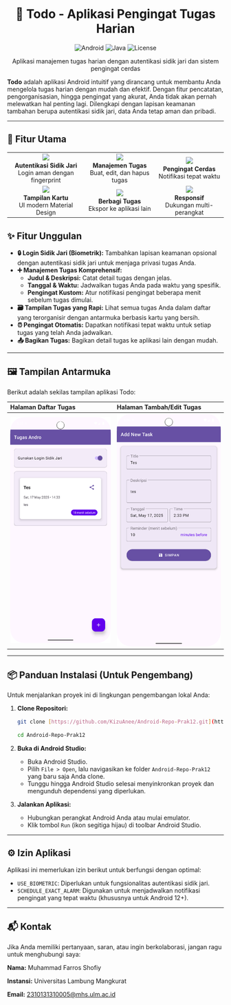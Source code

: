 <h1 align="center">📱 Todo - Aplikasi Pengingat Tugas Harian</h1>

<p align="center">
  <img src="https://img.shields.io/badge/Android-3DDC84?style=for-the-badge&logo=android&logoColor=white" alt="Android">
  <img src="https://img.shields.io/badge/Java-ED8B00?style=for-the-badge&logo=openjdk&logoColor=white" alt="Java">
  <img src="https://img.shields.io/badge/License-MIT-blue.svg?style=for-the-badge" alt="License">
</p>

<p align="center">
Aplikasi manajemen tugas harian dengan autentikasi sidik jari dan sistem pengingat cerdas
</p>

**Todo** adalah aplikasi Android intuitif yang dirancang untuk membantu Anda mengelola tugas harian dengan mudah dan efektif. Dengan fitur pencatatan, pengorganisasian, hingga pengingat yang akurat, Anda tidak akan pernah melewatkan hal penting lagi. Dilengkapi dengan lapisan keamanan tambahan berupa autentikasi sidik jari, data Anda tetap aman dan pribadi.

---

## 🌟 Fitur Utama

<div align="center">
  <table style= background: #5e668d;>
    <tr>
      <td align="center">
        <img src="https://cdn-icons-png.flaticon.com/512/2889/2889676.png" width="80"><br>
        <b>Autentikasi Sidik Jari</b><br>
        Login aman dengan fingerprint
      </td>
      <td align="center">
        <img src="https://cdn-icons-png.flaticon.com/512/3652/3652191.png" width="80"><br>
        <b>Manajemen Tugas</b><br>
        Buat, edit, dan hapus tugas
      </td>
      <td align="center">
        <img src="https://cdn-icons-png.flaticon.com/512/3114/3114883.png" width="80"><br>
        <b>Pengingat Cerdas</b><br>
        Notifikasi tepat waktu
      </td>
    </tr>
    <tr>
      <td align="center">
        <img src="https://cdn-icons-png.flaticon.com/512/2092/2092693.png" width="80"><br>
        <b>Tampilan Kartu</b><br>
        UI modern Material Design
      </td>
      <td align="center">
        <img src="https://cdn-icons-png.flaticon.com/512/2462/2462719.png" width="80"><br>
        <b>Berbagi Tugas</b><br>
        Ekspor ke aplikasi lain
      </td>
      <td align="center">
        <img src="https://cdn-icons-png.flaticon.com/512/3024/3024559.png" width="80"><br>
        <b>Responsif</b><br>
        Dukungan multi-perangkat
      </td>
    </tr>
  </table>
</div>

## ✨ Fitur Unggulan

* **🔒 Login Sidik Jari (Biometrik):** Tambahkan lapisan keamanan opsional dengan autentikasi sidik jari untuk menjaga privasi tugas Anda.
* **➕ Manajemen Tugas Komprehensif:**
    * **Judul & Deskripsi:** Catat detail tugas dengan jelas.
    * **Tanggal & Waktu:** Jadwalkan tugas Anda pada waktu yang spesifik.
    * **Pengingat Kustom:** Atur notifikasi pengingat beberapa menit sebelum tugas dimulai.
* **🗃️ Tampilan Tugas yang Rapi:** Lihat semua tugas Anda dalam daftar yang terorganisir dengan antarmuka berbasis kartu yang bersih.
* **⏰ Pengingat Otomatis:** Dapatkan notifikasi tepat waktu untuk setiap tugas yang telah Anda jadwalkan.
* **📤 Bagikan Tugas:** Bagikan detail tugas ke aplikasi lain dengan mudah.

---

## 🖼️ Tampilan Antarmuka

Berikut adalah sekilas tampilan aplikasi Todo:

| Halaman Daftar Tugas                                | Halaman Tambah/Edit Tugas                          |
| :-------------------------------------------------- | :------------------------------------------------- |
| <img src="FirstPage.png" alt="Halaman Utama" width="300"/> | <img src="input.png" alt="Halaman Form" width="300"/> |

---

## 📦 Panduan Instalasi (Untuk Pengembang)

Untuk menjalankan proyek ini di lingkungan pengembangan lokal Anda:

1.  **Clone Repositori:**
    ```bash
    git clone [https://github.com/KizuAnee/Android-Repo-Prak12.git](https://github.com/KizuAnee/Android-Repo-Prak12.git)
    ```

    ```bash
    cd Android-Repo-Prak12
    ```

1.  **Buka di Android Studio:**
    * Buka Android Studio.
    * Pilih `File > Open`, lalu navigasikan ke folder `Android-Repo-Prak12` yang baru saja Anda clone.
    * Tunggu hingga Android Studio selesai menyinkronkan proyek dan mengunduh dependensi yang diperlukan.

2.  **Jalankan Aplikasi:**
    * Hubungkan perangkat Android Anda atau mulai emulator.
    * Klik tombol `Run` (ikon segitiga hijau) di toolbar Android Studio.

---

## ⚙️ Izin Aplikasi

Aplikasi ini memerlukan izin berikut untuk berfungsi dengan optimal:

* `USE_BIOMETRIC`: Diperlukan untuk fungsionalitas autentikasi sidik jari.
* `SCHEDULE_EXACT_ALARM`: Digunakan untuk menjadwalkan notifikasi pengingat yang tepat waktu (khususnya untuk Android 12+).

---

## 📬 Kontak

Jika Anda memiliki pertanyaan, saran, atau ingin berkolaborasi, jangan ragu untuk menghubungi saya:

**Nama:** Muhammad Farros Shofiy

**Instansi:** Universitas Lambung Mangkurat

**Email:** 2310131310005@mhs.ulm.ac.id

